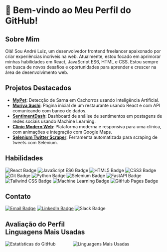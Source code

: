 # 👋 Bem-vindo ao Meu Perfil do GitHub!

## Sobre Mim
Olá! Sou André Luiz, um desenvolvedor frontend freelancer apaixonado por criar experiências incríveis na web. Atualmente, estou focado em aprimorar minhas habilidades em React, JavaScript ES6, HTML e CSS. Estou sempre em busca de novos desafios e oportunidades para aprender e crescer na área de desenvolvimento web.

## Projetos Destacados
- [**MyPet**](https://github.com/Sullivan18/MyPet): Detecção de Sarna em Cachorros usando Inteligência Artificial.
- [**Moriya Sushi**](https://github.com/Sullivan18/restaurante): Página inicial de um restaurante usando React e com API comunicando com banco de dados.
- [**SentimentDash**](https://github.com/Sullivan18/SentimentDash): Dashboard de análise de sentimentos em postagens de redes sociais usando Machine Learning.
- [**Clinic Modern Web**](https://github.com/Sullivan18/clinic-modern-web): Plataforma moderna e responsiva para uma clínica, com animações e integração com Google Maps.
- [**Selenium Twitter Scraper**](https://github.com/Sullivan18/selenium-twitter-scraper): Ferramenta automatizada para scraping de tweets com Selenium.


## Habilidades
![React Badge](https://img.shields.io/badge/-React-%2361DAFB?style=flat-square&logo=React&logoColor=white&logoWidth=20&labelColor=61DAFB&color=282c34) 
![JavaScript ES6 Badge](https://img.shields.io/badge/-JavaScript_ES6-%23F7DF1E?style=flat-square&logo=JavaScript&logoColor=black&labelColor=F7DF1E&color=282c34) 
![HTML5 Badge](https://img.shields.io/badge/-HTML5-%23E34F26?style=flat-square&logo=HTML5&logoColor=white&labelColor=E34F26&color=282c34) 
![CSS3 Badge](https://img.shields.io/badge/-CSS3-%231572B6?style=flat-square&logo=CSS3&logoColor=white&labelColor=1572B6&color=282c34) 
![Git Badge](https://img.shields.io/badge/-Git-%23F05032?style=flat-square&logo=Git&logoColor=white&labelColor=F05032&color=282c34) 
![Python Badge](https://img.shields.io/badge/-Python-%233776AB?style=flat-square&logo=python&logoColor=white&labelColor=3776AB&color=282c34)
![Selenium Badge](https://img.shields.io/badge/-Selenium-%2343B02A?style=flat-square&logo=selenium&logoColor=white&labelColor=43B02A&color=282c34)
![FastAPI Badge](https://img.shields.io/badge/-FastAPI-%2300C7B7?style=flat-square&logo=FastAPI&logoColor=white&labelColor=00C7B7&color=282c34)
![Tailwind CSS Badge](https://img.shields.io/badge/-TailwindCSS-%2338B2AC?style=flat-square&logo=tailwind-css&logoColor=white&labelColor=38B2AC&color=282c34)
![Machine Learning Badge](https://img.shields.io/badge/-Machine_Learning-%23000000?style=flat-square&logo=machine-learning&logoColor=white&labelColor=000000&color=282c34)
![GitHub Pages Badge](https://img.shields.io/badge/-GitHub_Pages-%23181717?style=flat-square&logo=github&logoColor=white&labelColor=181717&color=282c34)


## Contato
[![Email Badge](https://img.shields.io/badge/-andre.sullivan18%40hotmail.com-%23D14836?style=flat-square&logo=Gmail&logoColor=white&labelColor=D14836&color=282c34)](mailto:andre.sullivan18@hotmail.com)
[![LinkedIn Badge](https://img.shields.io/badge/-André%20Luiz%20dos%20Santos%20Leite-%230077B5?style=flat-square&logo=LinkedIn&logoColor=white&labelColor=0077B5&color=282c34)](www.linkedin.com/in/andré-luiz-dos-santos-leite-081432275)
![Slack Badge](https://img.shields.io/badge/-andre.sullivan18%40hotmail.com-%237A7A7A?style=flat-square&logo=Slack&logoColor=white&labelColor=7A7A7A&color=282c34)

## Avaliação do Perfil  &nbsp;&nbsp;&nbsp;&nbsp;&nbsp;&nbsp;&nbsp;&nbsp;&nbsp;&nbsp;&nbsp;&nbsp;&nbsp;&nbsp;&nbsp;&nbsp;&nbsp;&nbsp;&nbsp;&nbsp;&nbsp;&nbsp;&nbsp;&nbsp;&nbsp;&nbsp;&nbsp;&nbsp;&nbsp;&nbsp;&nbsp;&nbsp;&nbsp;&nbsp;&nbsp;&nbsp;&nbsp;&nbsp;&nbsp;&nbsp;&nbsp;&nbsp;&nbsp;&nbsp;&nbsp;&nbsp;&nbsp;&nbsp; Linguagens Mais Usadas

![Estatísticas do GitHub](https://github-readme-stats.vercel.app/api?username=Sullivan18&show_icons=true&theme=dark)  &nbsp;&nbsp;&nbsp;&nbsp;&nbsp;&nbsp;&nbsp;&nbsp;&nbsp;&nbsp;&nbsp;&nbsp;   ![Linguagens Mais Usadas](https://github-readme-stats.vercel.app/api/top-langs/?username=Sullivan18&layout=compact&theme=dark)




